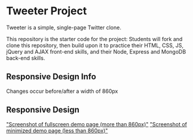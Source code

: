 # Tweeter Project

Tweeter is a simple, single-page Twitter clone.

This repository is the starter code for the project: Students will fork and clone this repository, then build upon it to practice their HTML, CSS, JS, jQuery and AJAX front-end skills, and their Node, Express and MongoDB back-end skills.

## Responsive Design Info
Changes occur before/after a width of 860px

## Responsive Design
["Screenshot of fullscreen demo page (more than 860px)"](https://raw.githubusercontent.com/beckyparkes/tweeter/master/docs/fullscreen-screenshot.png)
["Screenshot of minimized demo page (less than 860px)"](https://raw.githubusercontent.com/beckyparkes/tweeter/master/docs/minimized-screenshot.png)